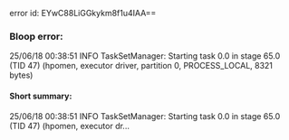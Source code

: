 error id: EYwC88LiGGkykm8f1u4IAA==
### Bloop error:

25/06/18 00:38:51 INFO TaskSetManager: Starting task 0.0 in stage 65.0 (TID 47) (hpomen, executor driver, partition 0, PROCESS_LOCAL, 8321 bytes)
#### Short summary: 

25/06/18 00:38:51 INFO TaskSetManager: Starting task 0.0 in stage 65.0 (TID 47) (hpomen, executor dr...